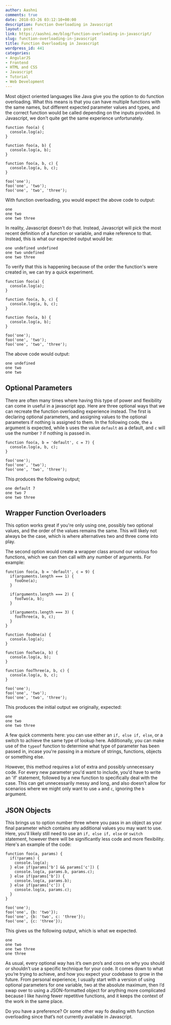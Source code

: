 ```yaml
---
author: Aashni
comments: true
date: 2018-03-26 03:12:10+00:00
description: Function Overloading in Javascript
layout: post
link: https://aashni.me/blog/function-overloading-in-javascript/
slug: function-overloading-in-javascript
title: Function Overloading in Javascript
wordpress_id: 441
categories:
- AngularJS
- Frontend
- HTML and CSS
- Javascript
- Tutorial
- Web Development
---
```


Most object oriented languages like Java give you the option to do function overloading. What this means is that you can have multiple functions with the same names, but different expected parameter values and types, and the correct function would be called depending on the inputs provided. In Javascript, we don't quite get the same experience unfortunately.


    
    
    function foo(a) {
      console.log(a);
    }
    
    function foo(a, b) {
      console.log(a, b);
    }
    
    function foo(a, b, c) {
      console.log(a, b, c);
    }
    
    foo('one');
    foo('one', 'two');
    foo('one', 'two', 'three');
    



With function overloading, you would expect the above code to output:

    
    
    one
    one two
    one two three
    



In reality, Javascript doesn't do that. Instead, Javascript will pick the most recent definition of a function or variable, and make reference to that. Instead, this is what our expected output would be:

    
    one undefined undefined
    one two undefined
    one two three
    



To verify that this is happening because of the order the function's were created in, we can try a quick experiment.


    
    
    function foo(a) {
      console.log(a);
    }
    
    function foo(a, b, c) {
      console.log(a, b, c);
    }
    
    function foo(a, b) {
      console.log(a, b);
    }
    
    foo('one');
    foo('one', 'two');
    foo('one', 'two', 'three');
    



The above code would output:


    
    
    one undefined
    one two
    one two
    





## Optional Parameters



There are often many times where having this type of power and flexibility can come in useful in a javascript app. Here are three optional ways that we can recreate the function overloading experience instead. The first is declaring optional parameters, and assigning values to the optional parameters if nothing is assigned to them. In the following code, the `a` argument is expected, while `b` uses the value `default` as a default, and `c` will use the number `7` if nothing is passed in.


    
    
    function foo(a, b = 'default', c = 7) {
      console.log(a, b, c);
    }
    
    foo('one');
    foo('one', 'two');
    foo('one', 'two', 'three');
    



This produces the following output;


    
    
    one default 7
    one two 7 
    one two three 
    





## Wrapper Function Overloaders


This option works great if you're only using one, possibly two optional values, and the order of the values remains the same. This will likely not always be the case, which is where alternatives two and three come into play.

The second option would create a wrapper class around our various foo functions, which we can then call with any number of arguments. For example:


    
    
    function foo(a, b = 'default', c = 9) {
      if(arguments.length === 1) {
        fooOne(a);
      }
    
      if(arguments.length === 2) {
        fooTwo(a, b);
      }
    
      if(arguments.length === 3) {
        fooThree(a, b, c);
      }
    }
    
    function fooOne(a) {
      console.log(a);
    }
    
    function fooTwo(a, b) {
      console.log(a, b);
    }
    
    function fooThree(a, b, c) {
      console.log(a, b, c);
    }
    
    foo('one');
    foo('one', 'two');
    foo('one', 'two', 'three');
    
    



This produces the initial output we originally, expected:


    
    
    one
    one two
    one two three
    



A few quick comments here: you can use either an `if, else if, else`, or a switch to achieve the same type of lookup here. Additionally, you can make use of the `typeof` function to determine what type of parameter has been passed in, incase you're passing in a mixture of strings, functions, objects or something else.

However, this method requires a lot of extra and possibly unnecessary code. For every new parameter you'd want to include, you'd have to write an 'if' statement, followed by a new function to specifically deal with the case. This can get unnecessarily messy and long, and also doesn't allow for scenarios where we might only want to use `a` and `c`, ignoring the `b` argument. 



## JSON Objects



This brings us to option number three where you pass in an object as your final parameter which contains any additional values you may want to use. Here, you'll likely still need to use an `if, else if, else` or `switch` statement, however there will be significantly less code and more flexibility. Here's an example of the code:


    
    
    function foo(a, params) {
      if(!params) {
        console.log(a);
      } else if(params['b'] && params['c']) {
        console.log(a, params.b, params.c);
      } else if(params['b']) {
        console.log(a, params.b);
      } else if(params['c']) {
        console.log(a, params.c);
      }
    }
    
    foo('one');
    foo('one', {b: 'two'});
    foo('one', {b: 'two', c: 'three'});
    foo('one', {c: 'three'});
    



This gives us the following output, which is what we expected.


    
    
    one
    one two
    one two three
    one three
    



As usual, every optional way has it’s own pro’s and cons on why you should or shouldn’t use a specific technique for your code. It comes down to what you’re trying to achieve, and how you expect your codebase to grow in the future. From personal experience, I usually start with a version of using optional parameters for one variable, two at the absolute maximum, then I’d swap over to using a JSON-formatted object for anything more complicated because I like having fewer repetitive functions, and it keeps the context of the work in the same place.

Do you have a preference? Or some other way fo dealing with function overloading since that’s not currently available in Javascript.
